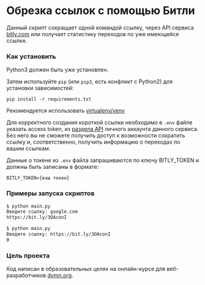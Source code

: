 # Обрезка ссылок с помощью Битли
Данный скрипт сокращает одной командой ссылку, через API сервиса [bitly.com](https://bitly.com/)
или получает статистику переходов по уже имеющейся ссылке.

### Как установить
Python3 должен быть уже установлен. 

Затем используйте `pip` (или `pip3`, есть конфликт с Python2) для установки зависимостей:

```
pip install -r requirements.txt
```
Рекомендуется использовать [virtualenv/venv](https://docs.python.org/3/library/venv.html)

Для корректного создания короткой ссылки необходимо в `.env` файле указать access token, из [раздела API](https://app.bitly.com/settings/api/) личного аккаунта данного сервиса.
Без него вы не сможете получить доступ к возможности сократить ссылку и, соответственно, получить информацию о переходах по вашим ссылкам.

Данные о токене из `.env` файла запрашиваются по ключу BITLY_TOKEN и должны быть записаны в формате:
```
BITLY_TOKEN={ваш токен}
```

### Примеры запуска скриптов
```bash
$ python main.py 
Введите ссылку: google.com
https://bit.ly/3OAconI

$ python main.py
Введите ссылку: https://bit.ly/3OAconI
0
```

### Цель проекта

Код написан в образовательных целях на онлайн-курсе для веб-разработчиков [dvmn.org](https://dvmn.org/).

